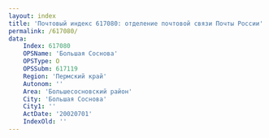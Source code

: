 ```yaml
---
layout: index
title: 'Почтовый индекс 617080: отделение почтовой связи Почты России'
permalink: /617080/
data:
    Index: 617080
    OPSName: 'Большая Соснова'
    OPSType: О
    OPSSubm: 617119
    Region: 'Пермский край'
    Autonom: ''
    Area: 'Большесосновский район'
    City: 'Большая Соснова'
    City1: ''
    ActDate: '20020701'
    IndexOld: ''
---
```

